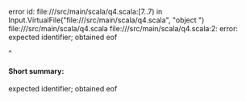 error id: file://<WORKSPACE>/src/main/scala/q4.scala:[7..7) in Input.VirtualFile("file://<WORKSPACE>/src/main/scala/q4.scala", "object
")
file://<WORKSPACE>/src/main/scala/q4.scala
file://<WORKSPACE>/src/main/scala/q4.scala:2: error: expected identifier; obtained eof

^
#### Short summary: 

expected identifier; obtained eof